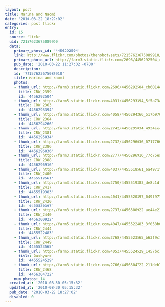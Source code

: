 ```yaml
---
layout: post
title: Marina and Naomi
date: '2010-03-22 18:27:02'
categories: post flickr
entry:
  id: 15
  source: flickr
  uid: 72157623675089910
  data:
    primary_photo_id: '4456292504'
    link: http://www.flickr.com/photos/thenobot/sets/72157623675089910/
    primary_photo_url: http://farm3.static.flickr.com/2696/4456292504_cb6014e803_m.jpg
    pub_date: '2010-03-22 11:27:02 -0700'
    description: 
    id: '72157623675089910'
    title: Marina and Naomi
    photos:
    - thumb_url: http://farm3.static.flickr.com/2696/4456292504_cb6014e803_s.jpg
      title: CRW_2359
      id: '4456292504'
    - thumb_url: http://farm5.static.flickr.com/4031/4456293394_5f5a73af04_s.jpg
      title: CRW_2363
      id: '4456293394'
    - thumb_url: http://farm5.static.flickr.com/4058/4456294266_517b97071c_s.jpg
      title: CRW_2364
      id: '4456294266'
    - thumb_url: http://farm3.static.flickr.com/2742/4456295034_4934eec651_s.jpg
      title: CRW_2381
      id: '4456295034'
    - thumb_url: http://farm3.static.flickr.com/2732/4456296036_07177665f6_s.jpg
      title: CRW_2386
      id: '4456296036'
    - thumb_url: http://farm3.static.flickr.com/2777/4456296916_77c75ea942_s.jpg
      title: CRW_2388
      id: '4456296916'
    - thumb_url: http://farm5.static.flickr.com/4037/4455518561_6a4971f238_s.jpg
      title: CRW_2400
      id: '4455518561'
    - thumb_url: http://farm3.static.flickr.com/2750/4455519383_de8c1df8a1_s.jpg
      title: CRW_2417
      id: '4455519383'
    - thumb_url: http://farm5.static.flickr.com/4041/4455520397_049f977665_s.jpg
      title: CRW_2420
      id: '4455520397'
    - thumb_url: http://farm3.static.flickr.com/2737/4456300922_ae44e21697_s.jpg
      title: CRW_2440
      id: '4456300922'
    - thumb_url: http://farm5.static.flickr.com/4047/4455522483_3f058b0711_s.jpg
      title: CRW_2444
      id: '4455522483'
    - thumb_url: http://farm3.static.flickr.com/2768/4455523565_b63f9c145d_s.jpg
      title: CRW_2449
      id: '4455523565'
    - thumb_url: http://farm5.static.flickr.com/4053/4455524529_1457bc72b8_s.jpg
      title: Backyard
      id: '4455524529'
    - thumb_url: http://farm3.static.flickr.com/2766/4456304722_211deb7b6f_s.jpg
      title: CRW_2468
      id: '4456304722'
    num_photos: 14
  created_at: '2010-08-30 05:15:32'
  updated_at: '2010-08-30 05:15:32'
  pub_date: '2010-03-22 18:27:02'
  disabled: 0
---
```

